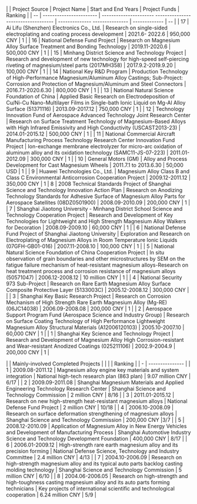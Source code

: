 |    | Project Source | Project Name | Start and End Years | Project Funds | Ranking |
| -- | ----------------------- | ---------------------- ----------------------------------- | -------------- --------------- | ------------- | -- |
| 17 | Ai Lifu (Shenzhen) Electronics Co., Ltd. | Research on single-sided electroplating and coating process development | 2021.6- 2022.6 | 950,000 CNY | 1 |
| 16 | National Defense Fund Project | Research on Magnesium Alloy Surface Treatment and Bonding Technology | 2019.11-2020.6 | 500,000 CNY | 1 |
| 15 | Minhang District Science and Technology Project | Research and development of new technology for high-speed self-piercing riveting of magnesium/steel parts (2017MH358) | 2017.9.2-2019.9.20 | 100,000 CNY | 1 |
| 14 | National Key R&D Program | Production Technology of High-Performance Magnesium/Aluminum Alloy Castings; Sub-Project: Corrosion and Protection of Magnesium/Aluminum and Steel Connectors | 2016.7.1-2020.6.30 | 800,000 CNY | 1 |
| 13 | National Natural Science Foundation of China | Applied Basic Research on Electrodeposition of Cu/Ni-Cu Nano-Multilayer Films in Single-bath Ionic Liquid on Mg-Al Alloy Surface (51371116) | 2013.09-2017.12 | 750,000 CNY | 1 |
| 12 | Technology Innovation Fund of Aerospace Advanced Technology Joint Research Center | Research on Surface Treatment Technology of Magnesium-Based Alloys with High Infrared Emissivity and High Conductivity (USCAST2013-23) | 2014.01-2015.12 | 500,000 CNY | 1 |
| 11 | National Commercial Aircraft Manufacturing Process Technology Research Center Innovation Fund Project | Ion-exchange membrane electrolyzer for micro-arc oxidation of aluminum alloy and its oxidation technology (SAMC11-JS-07-223) | 2011.01-2012.09 | 300,000 CNY | 1 |
| 10 | General Motors (GM) | Alloy and Process Development for Cast Magnesium Wheels | 2011.7.1 to 2013.6.30 | 50,000 USD | 1 |
| 9 | Huawei Technologies Co., Ltd. | Magnesium Alloy Class B and Class C Environmental Anticorrosion Cooperation Project | 2009.12-2011.12 | 350,000 CNY | 1 |
8 | 2008 Technical Standards Project of Shanghai Science and Technology Innovation Action Plan | Research on Anodizing Technology Standards for Adhesive Surface of Magnesium Alloy Parts for Aerospace Satellites (08DZ0501900) | 2008.09-2010.09 | 200,000 CNY | 1 |
| 7 | Shanghai Jiaotong University - Minhang District School Science and Technology Cooperation Project | Research and Development of Key Technologies for Lightweight and High Strength Magnesium Alloy Walkers for Decoration | 2008.09-2009.10 | 60,000 CNY | 1 |
| 6 | National Defense Fund Project of Shanghai Jiaotong University | Exploration and Research on Electroplating of Magnesium Alloys in Room Temperature Ionic Liquids (07GFH-GB01-016) | 2007.11-2008.10 | 100,000 CNY | 1 |
| 5 | National Natural Science Foundation of China Cooperation Project | In situ observation of grain boundaries and other microstructures by SEM on the fatigue failure mechanism of heat-resistant magnesium alloys\-Research on heat treatment process and corrosion resistance of magnesium alloys (50571047) | 2006.12-2008.12 | 10 million CNY | 1 |
| 4 | National Security 973 Sub-Project | Research on Rare Earth Magnesium Alloy Surface Composite Protective Layer (5133003C) | 2005.12-2008.12 | 300,000 CNY | |
| 3 | Shanghai Key Basic Research Project | Research on Corrosion Mechanism of High Strength Rare Earth Magnesium Alloy (Mg-RE) (06JC14038) | 2006.09-2008.08 | 200,000 CNY | 1 |
| 2 | Aerospace Support Program Fund (Aerospace Science and Industry Group) | Research on Surface Coating Technology of High Performance Lightweight Magnesium Alloy Structural Materials (A12006120103) | 2005.10-2007.10 | 60,000 CNY | 1 |
| 1 | Shanghai Key Science and Technology Project | Research and Development of Magnesium Alloy High Corrosion-resistant and Wear-resistant Anodized Coatings (025211106) | 2002.9-2004.9 | 200,000 CNY | 1 |

|   | Mainly-involved Completed Projects | | | | Ranking |
| - | --------------- |
| 1 | 2009.08-2011.12 | Magnesium alloy engine key materials and system integration | National high-tech research plan (863 plan) | 9.07 million CNY | 6/17 |
| 2 | 2009.09-2011.08 | Shanghai Magnesium Materials and Applied Engineering Technology Research Center | Shanghai Science and Technology Commission | 2 million CNY | 8/16 |
| 3 | 2011.01-2015.12 | Research on new high-strength heat-resistant magnesium alloys | National Defense Fund Project | 2 million CNY | 10/18 |
| 4 | 2006.10-2008.09 | Research on surface deformation strengthening of magnesium alloys | Shanghai Science and Technology Commission | 200,000 CNY |3/7 |
| 5 | 2008.12-2010.09 | Application of Magnesium Alloy in New Energy Vehicles and Development of Manufacturing Process | Shanghai Automotive Industry Science and Technology Development Foundation | 400,000 CNY | 8/17 |
| 6 | 2006.01-2009.12 | High-strength rare earth magnesium alloy and its precision forming | National Defense Science, Technology and Industry Committee | 2.4 million CNY | 4/13 |
| 7 | 2004.10-2006.09 | Research on high-strength magnesium alloy and its typical auto parts backlog casting molding technology | Shanghai Science and Technology Commission | 5 million CNY | 6/10 |
| 8 | 2004.06-2006.05 | Research on high-strength and high-toughness casting magnesium alloy and its auto parts forming technicians | Key projects of international scientific and technological cooperation | 6.24 million CNY | 5/9 |